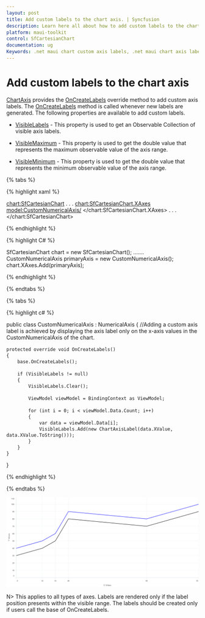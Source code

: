 ```yaml
---
layout: post
title: Add custom labels to the chart axis. | Syncfusion
description: Learn here all about how to add custom labels to the chart axis in Syncfusion .NET MAUI Chart (SfCartesianChart) control.
platform: maui-toolkit
control: SfCartesianChart
documentation: ug
Keywords: .net maui chart custom axis labels, .net maui chart axis label customization, sfCartesianchart custom axis labels in .net maui, .net maui chart axis label customization.
---
```


# Add custom labels to the chart axis

[ChartAxis](https://help.syncfusion.com/cr/maui-toolkit/Syncfusion.Maui.Toolkit.Charts.ChartAxis.html) provides the [OnCreateLabels](https://help.syncfusion.com/cr/maui-toolkit/Syncfusion.Maui.Toolkit.Charts.ChartAxis.html#Syncfusion_Maui_Charts_ChartAxis_OnCreateLabels) override method to add custom axis labels. The [OnCreateLabels](https://help.syncfusion.com/cr/maui-toolkit/Syncfusion.Maui.Toolkit.Charts.ChartAxis.html#Syncfusion_Maui_Charts_ChartAxis_OnCreateLabels) method is called whenever new labels are generated. The following properties are available to add custom labels.

* [VisibleLabels](https://help.syncfusion.com/cr/maui-toolkit/Syncfusion.Maui.Toolkit.Charts.ChartAxis.html#Syncfusion_Maui_Charts_ChartAxis_VisibleLabels) - This property is used to get an Observable Collection of visible axis labels.

* [VisibleMaximum](https://help.syncfusion.com/cr/maui-toolkit/Syncfusion.Maui.Toolkit.Charts.ChartAxis.html#Syncfusion_Maui_Charts_ChartAxis_VisibleMaximum) - This property is used to get the double value that represents the maximum observable value of the axis range.

* [VisibleMinimum](https://help.syncfusion.com/cr/maui-toolkit/Syncfusion.Maui.Toolkit.Charts.ChartAxis.html#Syncfusion_Maui_Charts_ChartAxis_VisibleMinimum) - This property is used to get the double value that represents the minimum observable value of the axis range.

{% tabs %}

{% highlight xaml %}

<chart:SfCartesianChart>
    . . .
    <chart:SfCartesianChart.XAxes>
        <model:CustomNumericalAxis/>
    </chart:SfCartesianChart.XAxes>
    . . .
</chart:SfCartesianChart>

{% endhighlight %}

{% highlight C# %}

SfCartesianChart chart = new SfCartesianChart();
.......
CustomNumericalAxis primaryAxis = new CustomNumericalAxis();
chart.XAxes.Add(primaryAxis);
    
{% endhighlight %}

{% endtabs %}

{% tabs %}

{% highlight c# %}

public class CustomNumericalAxis : NumericalAxis
{
    //Adding a custom axis label is achieved by displaying the axis label only on the x-axis values in the CustomNumericalAxis of the chart.
    
    protected override void OnCreateLabels()
    {
        base.OnCreateLabels();

        if (VisibleLabels != null)
        {
            VisibleLabels.Clear();

            ViewModel viewModel = BindingContext as ViewModel;

            for (int i = 0; i < viewModel.Data.Count; i++)
            {
                var data = viewModel.Data[i];
                VisibleLabels.Add(new ChartAxisLabel(data.XValue, data.XValue.ToString()));
            }
        }
    }
}
    
{% endhighlight  %}

{% endtabs %}

![Add custom labels to chart axis](How-to_images/MAUI_Add_custom_labels.png)

N> This applies to all types of axes. Labels are rendered only if the label position presents within the visible range. The labels should be created only if users call the base of OnCreateLabels.